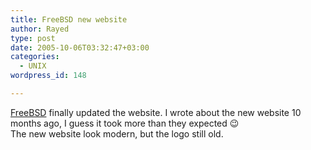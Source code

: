 ```yaml
---
title: FreeBSD new website
author: Rayed
type: post
date: 2005-10-06T03:32:47+03:00
categories:
  - UNIX
wordpress_id: 148

---
```

<p><a href="http://www.freebsd.org/">FreeBSD</a> finally updated the website. I wrote about the new website 10 months ago, I guess it took more than they expected 😉<br />
The new website look modern, but the logo still old.</p>
